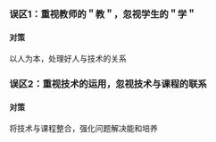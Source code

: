 ### 误区1：重视教师的＂教＂，忽视学生的＂学＂
#### 对策
以人为本，处理好人与技术的关系
### 误区2：重视技术的运用，忽视技术与课程的联系
#### 对策
将技术与课程整合，强化问题解决能和培养